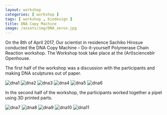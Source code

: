 ```yaml
---
layout: workshop
categories: [ workshop ]
tags: [ workshop , biodesign ]
title: DNA Copy Machine
image: /assets/img/DNA_xerox.jpg
---
```


On the 8th of April 2017, Our scientist in residence Sachiko Hirosue conducted the DNA Copy Machine – Do-it-yourself Polymerase Chain Reaction workshop. The Workshop took take place at the (Art)scienceblr Openhouse. <!--more-->

The first half of the workshop was a discussion with the participants and making DNA sculptures out of paper.

![dna1]({{site.baseurl}}/assets/img/IMG_9244.jpg)
![dna2]({{site.baseurl}}/assets/img/IMG_9261.jpg)
![dna3]({{site.baseurl}}/assets/img/IMG_9234.jpg)
![dna4]({{site.baseurl}}/assets/img/IMG_9258.jpg)
![dna5]({{site.baseurl}}/assets/img/IMG_4377.jpg)
![dna6]({{site.baseurl}}/assets/img/IMG_9288.jpg)

In the second half of the workshop, the participants worked together a pipet using 3D printed parts.

![dna7]({{site.baseurl}}/assets/img/DSC00363.jpg)
![dna8]({{site.baseurl}}/assets/img/DSC00366.jpg)
![dna9]({{site.baseurl}}/assets/img/DSC00379.jpg)
![dna10]({{site.baseurl}}/assets/img/IMG_9501.jpg)
![dna11]({{site.baseurl}}/assets/img/DSC00381.jpg)
